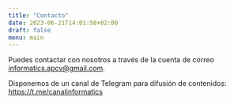 ```yaml
---
title: "Contacto"
date: 2023-06-21T14:01:58+02:00
draft: false
menu: main
---
```


Puedes contactar con nosotros a través de la cuenta de correo informatics.apcv@gmail.com.

Disponemos de un canal de Telegram para difusión de contenidos: https://t.me/canalinformatics